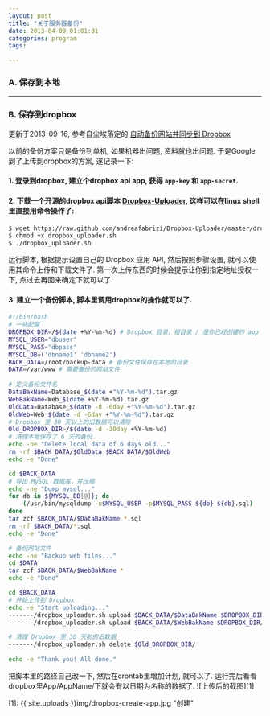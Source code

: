 ```yaml
---
layout: post
title: "关于服务器备份"
date: 2013-04-09 01:01:01
categories: program
tags: 

---
```


### A. 保存到本地 ##




----

### B. 保存到dropbox ##

更新于2013-09-16, 参考自尘埃落定的 [自动备份网站并同步到 Dropbox][lovelucy]

以前的备份方案只是备份到单机, 如果机器出问题, 资料就也出问题. 于是Google到了上传到dropbox的方案, 遂记录一下:

#### 1. 登录到dropbox, 建立个dropbox api app, 获得 `app-key` 和 `app-secret`.
#### 2. 下载一个开源的dropbox api脚本 [Dropbox-Uploader][github-dropbox-uploader], 这样可以在linux shell里直接用命令操作了:

```bash
$ wget https://raw.github.com/andreafabrizi/Dropbox-Uploader/master/dropbox_uploader.sh
$ chmod +x dropbox_uploader.sh
$ ./dropbox_uploader.sh
```
运行脚本, 根据提示设置自己的 Dropbox 应用 API, 然后按照步骤设置, 就可以使用其命令上传和下载文件了.
第一次上传东西的时候会提示让你到指定地址授权一下, 点过去再回来确定下就可以了.

#### 3. 建立一个备份脚本, 脚本里调用dropbox的操作就可以了.

```bash
#!/bin/bash
# 一些配置
DROPBOX_DIR=/$(date +%Y-%m-%d) # Dropbox 目录，根目录 / 是你已经创建的 app 目录
MYSQL_USER="dbuser"
MYSQL_PASS="dbpass"
MYSQL_DB=('dbname1' 'dbname2')
BACK_DATA=/root/backup-data # 备份文件保存在本地的目录
DATA=/var/www # 需要备份的网站文件
 
# 定义备份文件名
DataBakName=Database_$(date +"%Y-%m-%d").tar.gz
WebBakName=Web_$(date +%Y-%m-%d).tar.gz
OldData=Database_$(date -d -6day +"%Y-%m-%d").tar.gz
OldWeb=Web_$(date -d -6day +"%Y-%m-%d").tar.gz
# Dropbox 里 30 天以上的旧数据可以清除
Old_DROPBOX_DIR=/$(date -d -30day +%Y-%m-%d) 
# 清理本地保存了 6 天的备份
echo -ne "Delete local data of 6 days old..."
rm -rf $BACK_DATA/$OldData $BACK_DATA/$OldWeb
echo -e "Done"

cd $BACK_DATA
# 导出 MySQL 数据库，并压缩
echo -ne "Dump mysql..."
for db in ${MYSQL_DB[@]}; do
    (/usr/bin/mysqldump -u$MYSQL_USER -p$MYSQL_PASS ${db} ${db}.sql)
done
tar zcf $BACK_DATA/$DataBakName *.sql
rm -rf $BACK_DATA/*.sql
echo -e "Done"

# 备份网站文件
echo -ne "Backup web files..."
cd $DATA
tar zcf $BACK_DATA/$WebBakName *
echo -e "Done"

cd $BACK_DATA
# 开始上传到 Dropbox
echo -e "Start uploading..."
-------/dropbox_uploader.sh upload $BACK_DATA/$DataBakName $DROPBOX_DIR/$DataBakName
-------/dropbox_uploader.sh upload $BACK_DATA/$WebBakName $DROPBOX_DIR/$WebBakName

# 清理 Dropbox 里 30 天前的旧数据
-------/dropbox_uploader.sh delete $Old_DROPBOX_DIR/
 
echo -e "Thank you! All done."
```

把脚本里的路径自己改一下, 然后在crontab里增加计划, 就可以了. 运行完后看看dropbox里App/AppName/下就会有以日期为名称的数据了.
![上传后的截图][1]


  [lovelucy]: http://www.lovelucy.info/backup-website-and-sync-to-dropbox.html
  [github-dropbox-uploader]: https://github.com/andreafabrizi/Dropbox-Uploader
  [1]: {{ site.uploads }}img/dropbox-create-app.jpg "创建"
